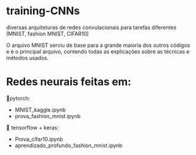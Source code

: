 # training-CNNs
 diversas arquiteturas de redes convulacionais para tarefas diferentes (MNIST, fashion MNIST, CIFAR10)

O arquivo MNIST serviu de base para a grande maioria dos outros códigos e é o principal arquivo, contendo todas as explicações sobre as técnicas e métodos usados.

# Redes neurais feitas em:
 🔹pytorch:
  - MNIST_kaggle.ipynb
  - prova_fashion_mnist.ipynb

 🔹 tensorflow + keras:
  - Prova_cifar10.ipynb
  - aprendizado_profundo_fashion_mnist.ipynb
